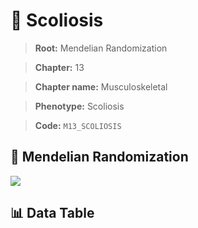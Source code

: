 # 🧪 Scoliosis

> **Root:** Mendelian Randomization

> **Chapter:** 13  

> **Chapter name:** Musculoskeletal

> **Phenotype:** Scoliosis  

> **Code:** `M13_SCOLIOSIS`

## 🧬 Mendelian Randomization  

<img src="/MR/Figures/Forward/M13_SCOLIOSIS.png"/>

## 📊 Data Table

<CsvTableMRF src="/MR_Data/Forward/M13_SCOLIOSIS.csv"/>
